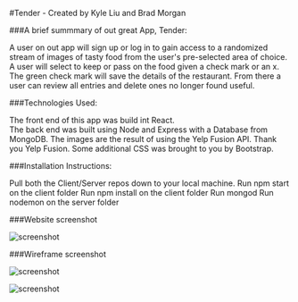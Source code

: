 
#Tender - Created by Kyle Liu and Brad Morgan

###A brief summmary of out great App, Tender:

A user on out app will sign up or log in to gain access
to a randomized stream of images of tasty food from the user's
pre-selected area of choice.  A user will select to keep or pass on the
food given a check mark or an x.  The green check mark will save the details
of the restaurant.  From there a user can review all entries and delete
ones no longer found useful.

###Technologies Used:

The front end of this app was build int React.  
The back end was built using Node and Express with a Database from MongoDB.
The images are the result of using the Yelp Fusion API. Thank you Yelp Fusion.
Some additional CSS was brought to you by Bootstrap.  


###Installation Instructions:

Pull both the Client/Server repos down to your local machine.
Run npm start on the client folder
Run npm install on the client folder
Run mongod
Run nodemon on the server folder



###Website screenshot

![screenshot](https://github.com/bkmorgan3/Tender-Client/blob/master/public/Screenshot.png)



###Wireframe screenshot

![screenshot](https://github.com/bkmorgan3/Tender-Client/blob/master/public/Wireframes_1.png)

![screenshot](https://github.com/bkmorgan3/Tender-Client/blob/master/public/Wireframes_2.png)
